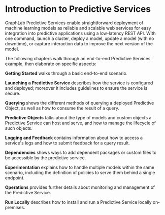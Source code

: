 # Introduction to Predictive Services
GraphLab Predictive Services enable straightforward deployment of machine
learning models as reliable and scalable web services for easy integration into
predictive applications using a low-latency REST API. With one command, launch a
cluster, deploy a model, update a model (with no downtime), or capture
interaction data to improve the next version of the model.

The following chapters walk through an end-to-end Predictive Services example, then elaborate on specific aspects:

**Getting Started** walks through a basic end-to-end scenario.

**Launching a Predictive Service** describes how the service is configured and deployed; moreover it includes guidelines to ensure the service is secure.

**Querying** shows the different methods of querying a deployed Predictive Object, as well as how to consume the result of a query.

**Predictive Objects** talks about the type of models and custom objects a Predictive Service can host and serve, and how to manage the lifecycle of such objects.

**Logging and Feedback** contains information about how to access a service's logs and how to submit feedback for a query result.

**Dependencies** shows ways to add dependent packages or custom files to be accessible by the predictive service.

**Experimentation** explains how to handle multiple models within the same scenario, including the definition of policies to serve them behind a single endpoint.

**Operations** provides further details about monitoring and management of the Predictive Service.

**Run Locally** describes how to install and run a Predictive Service locally on-premises.
